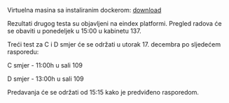 Virtuelna masina sa instaliranim dockerom: [download](https://f003.backblazeb2.com/file/operativni-sistemi-vm/operativi_sistemi.zip)

Rezultati drugog testa su objavljeni na eindex platformi. Pregled radova će se obaviti u ponedeljek u 15:00 u kabinetu 137. 

Treći test za C i D smjer će se održati u utorak 17. decembra po sljedećem rasporedu:

C smjer - 11:00h u sali 109

D smjer - 13:00h u sali 109

Predavanja će se održati od 15:15 kako je predviđeno rasporedom. 

